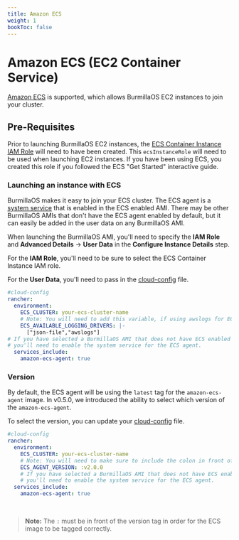 ```yaml
---
title: Amazon ECS
weight: 1
bookToc: false
---
```

# Amazon ECS (EC2 Container Service)

[Amazon ECS](https://aws.amazon.com/ecs/) is supported, which allows BurmillaOS EC2 instances to join your cluster.

## Pre-Requisites

Prior to launching BurmillaOS EC2 instances, the [ECS Container Instance IAM Role](http://docs.aws.amazon.com/AmazonECS/latest/developerguide/instance_IAM_role.html) will need to have been created. This `ecsInstanceRole` will need to be used when launching EC2 instances. If you have been using ECS, you created this role if you followed the ECS "Get Started" interactive guide.

### Launching an instance with ECS

BurmillaOS makes it easy to join your ECS cluster. The ECS agent is a [system service](/docs/system-services/) that is enabled in the ECS enabled AMI. There may be other BurmillaOS AMIs that don't have the ECS agent enabled by default, but it can easily be added in the user data on any BurmillaOS AMI.

When launching the BurmillaOS AMI, you'll need to specify the **IAM Role** and **Advanced Details** -> **User Data** in the **Configure Instance Details** step.

For the **IAM Role**, you'll need to be sure to select the ECS Container Instance IAM role.

For the **User Data**, you'll need to pass in the [cloud-config](/docs/configuration/base/#cloud-config) file.

```yaml
#cloud-config
rancher:
  environment:
    ECS_CLUSTER: your-ecs-cluster-name
    # Note: You will need to add this variable, if using awslogs for ECS task.
    ECS_AVAILABLE_LOGGING_DRIVERS: |-
      ["json-file","awslogs"]
# If you have selected a BurmillaOS AMI that does not have ECS enabled by default,
# you'll need to enable the system service for the ECS agent.
  services_include:
    amazon-ecs-agent: true
```

### Version

By default, the ECS agent will be using the `latest` tag for the `amazon-ecs-agent` image. In v0.5.0, we introduced the ability to select which version of the `amazon-ecs-agent`.

To select the version, you can update your [cloud-config](/docs/configuration/base/#cloud-config) file.

```yaml
#cloud-config
rancher:
  environment:
    ECS_CLUSTER: your-ecs-cluster-name
    # Note: You will need to make sure to include the colon in front of the version.
    ECS_AGENT_VERSION: :v2.0.0
    # If you have selected a BurmillaOS AMI that does not have ECS enabled by default,
    # you'll need to enable the system service for the ECS agent.
  services_include:
    amazon-ecs-agent: true
```

<br>

> **Note:** The `:` must be in front of the version tag in order for the ECS image to be tagged correctly.
